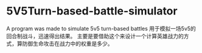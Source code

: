 # 5V5Turn-based-battle-simulator
A program was made to simulate 5v5 turn-based battles
用于模拟一场5v5的回合制战斗，迅速得出结果。
主要是要借助这个来设计一个计算英雄战力的方式，算防御生命攻击在战力中的权重是多少。
